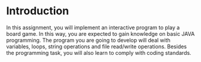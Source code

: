 # Introduction

In this assignment, you will implement an interactive program to play a board game. In this way, you are expected to gain knowledge on basic JAVA programming. The program you are going to develop will deal with variables, loops, string operations and file read/write operations. Besides the programming task, you will also learn to comply with coding standards.